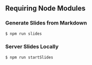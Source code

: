 ## Requiring Node Modules

### Generate Slides from Markdown

```bash
$ npm run slides
```

### Server Slides Locally

```bash
$ npm run startSlides
```
